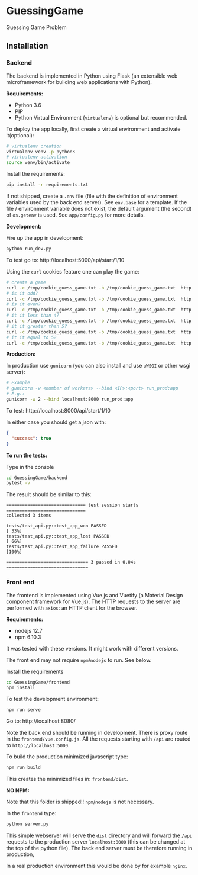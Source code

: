 # GuessingGame

Guessing Game Problem

## Installation

### Backend

The backend is implemented in Python using Flask (an extensible web 
microframework for building web applications with Python).

**Requirements:**
- Python 3.6
- PIP
- Python Virtual Environment (`virtualenv`) is optional but recommended.

To deploy the app locally, first create a virtual environment and activate it(optional):

```sh
# virtualenv creation
virtualenv venv -p python3
# virtualenv activation
source venv/bin/activate
```

Install the requirements:
```sh
pip install -r requirements.txt
```

If not shipped, create a `.env` file (file with the definition of environment
variables used by the back end server).  See `env.base` for a template.
If the file / environment variable does not exist, the default argument 
(the second) of `os.getenv` is used. See `app/config.py` for more details.

**Development:**

Fire up the app in development:
```sh
python run_dev.py
```
To test go to: http://localhost:5000/api/start/1/10

Using the `curl` cookies feature one can play the game:

```sh
# create a game
curl -c /tmp/cookie_guess_game.txt -b /tmp/cookie_guess_game.txt  http://localhost:5000/api/start/1/10
# is it odd?
curl -c /tmp/cookie_guess_game.txt -b /tmp/cookie_guess_game.txt  http://localhost:5000/api/odd
# is it even?
curl -c /tmp/cookie_guess_game.txt -b /tmp/cookie_guess_game.txt  http://localhost:5000/api/even
# it it less than 4?
curl -c /tmp/cookie_guess_game.txt -b /tmp/cookie_guess_game.txt  http://localhost:5000/api/less/4
# it it greater than 5?
curl -c /tmp/cookie_guess_game.txt -b /tmp/cookie_guess_game.txt  http://localhost:5000/api/greater/6
# it it equal to 5?
curl -c /tmp/cookie_guess_game.txt -b /tmp/cookie_guess_game.txt  http://localhost:5000/api/guess/5
```

**Production:**

In production use `gunicorn` (you can also install and use `uWSGI` or other wsgi server):

```sh
# Example
# gunicorn -w <number of workers> --bind <IP>:<port> run_prod:app
# E.g.:
gunicorn -w 2 --bind localhost:8000 run_prod:app
```

To test: http://localhost:8000/api/start/1/10

In either case you should get a json with:
```json
{
  "success": true
}
```

**To run the tests:**

Type in the console

```sh
cd GuessingGame/backend
pytest -v
```

The result should be similar to this:
```
============================== test session starts ==============================
collected 3 items

tests/test_api.py::test_app_won PASSED                                    [ 33%]
tests/test_api.py::test_app_lost PASSED                                   [ 66%]
tests/test_api.py::test_app_failure PASSED                                [100%]

=============================== 3 passed in 0.04s ===============================
```

### Front end

The frontend is implemented using Vue.js and Vuetify (a Material Design component
framework for Vue.js).
The HTTP requests to the server are performed with `axios`: an HTTP client for the browser.

**Requirements:**
- nodejs 12.7
- npm 6.10.3

It was tested with these versions. It might work with different versions.

The front end may not require `npm`/`nodejs` to run. See below.

Install the requirements

```sh
cd GuessingGame/frontend
npm install
```

To test the development environment:

```sh
npm run serve
```

Go to: http://localhost:8080/

Note the back end should be running in development.
There is proxy route in the `frontend/vue.config.js`. All the requests starting
with `/api` are routed to `http://localhost:5000`.

To build the production minimized javascript type:

```sh
npm run build
```

This creates the minimized files in: `frontend/dist`.

**NO NPM:**

Note that this folder is shipped!! `npm`/`nodejs` is not necessary.

In the `frontend` type:
```sh
python server.py
```

This simple webserver will serve the `dist` directory and will forward the
`/api` requests to the production server `localhost:8000` (this can be changed
at the top of the python file). The back end server must be therefore running in
production,

In a real production environment this would be done by for example `nginx`.
